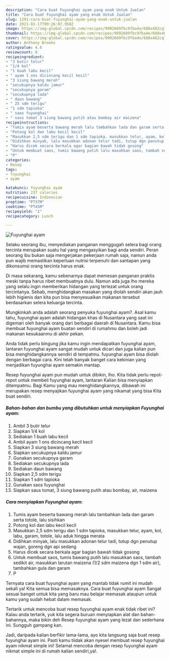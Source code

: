 ```yaml
---
description: "Cara buat Fuyunghai ayam yang enak Untuk Jualan"
title: "Cara buat Fuyunghai ayam yang enak Untuk Jualan"
slug: 1291-cara-buat-fuyunghai-ayam-yang-enak-untuk-jualan
date: 2021-02-17T09:26:07.950Z
image: https://img-global.cpcdn.com/recipes/9992689fbc9fba4e/680x482cq70/fuyunghai-ayam-foto-resep-utama.jpg
thumbnail: https://img-global.cpcdn.com/recipes/9992689fbc9fba4e/680x482cq70/fuyunghai-ayam-foto-resep-utama.jpg
cover: https://img-global.cpcdn.com/recipes/9992689fbc9fba4e/680x482cq70/fuyunghai-ayam-foto-resep-utama.jpg
author: Anthony Brooks
ratingvalue: 4.6
reviewcount: 8
recipeingredient:
- "3 butir telur"
- "1/4 kol"
- "1 buah labu kecil"
- " ayam 1 ons dicincang kecil kecil"
- "3 siung bawang merah"
- "secukupnya kaldu jamur"
- "secukupnya garam"
- "secukupnya lada"
- " daun bawang"
- " 25 sdm terigu"
- "1 sdm tapioka"
- " saos fuyunghai"
- " saus tomat 3 siung bawang putih atau bombay air maizena"
recipeinstructions:
- "Tumis ayam beserta bawang merah lalu tambahkan lada dan garam serta totole, lalu sisihkan"
- "Potong kol dan labu kecil kecil"
- "Masukkan 2,5 sdm terigu dan 1 sdm tapioka, masukkan telur, ayam, kol, labu, garam, totole, lalu aduk hingga merata"
- "Didihkan minyak, lalu masukkan adonan telur tadi, tutup dgn penutup wajan, goreng dgn api sedang"
- "Harus dicek secara berkala agar bagian bawah tidak gosong"
- "Untuk membuat saos, tumis bawang putih lalu masukkan saos, tambah sedikit air, masukkan larutan maizena (1/2 sdm maizena dgn 1 sdm air), tambahkan gula dan garam"
- "P"
categories:
- Resep
tags:
- fuyunghai
- ayam

katakunci: fuyunghai ayam 
nutrition: 237 calories
recipecuisine: Indonesian
preptime: "PT37M"
cooktime: "PT45M"
recipeyield: "1"
recipecategory: Lunch

---
```



![Fuyunghai ayam](https://img-global.cpcdn.com/recipes/9992689fbc9fba4e/680x482cq70/fuyunghai-ayam-foto-resep-utama.jpg)

Selaku seorang ibu, menyediakan panganan menggugah selera bagi orang tercinta merupakan suatu hal yang mengasyikan bagi anda sendiri. Peran seorang ibu bukan saja mengerjakan pekerjaan rumah saja, namun anda pun wajib memastikan keperluan nutrisi terpenuhi dan santapan yang dikonsumsi orang tercinta harus enak.

Di masa  sekarang, kamu sebenarnya dapat memesan panganan praktis meski tanpa harus ribet membuatnya dulu. Namun ada juga lho mereka yang selalu ingin memberikan hidangan yang terlezat untuk orang tercintanya. Sebab, menghidangkan masakan yang diolah sendiri akan jauh lebih higienis dan kita pun bisa menyesuaikan makanan tersebut berdasarkan selera keluarga tercinta. 



Mungkinkah anda adalah seorang penyuka fuyunghai ayam?. Asal kamu tahu, fuyunghai ayam adalah hidangan khas di Nusantara yang saat ini digemari oleh banyak orang dari berbagai daerah di Nusantara. Kamu bisa membuat fuyunghai ayam buatan sendiri di rumahmu dan boleh jadi makanan kesukaanmu di akhir pekan.

Anda tidak perlu bingung jika kamu ingin mendapatkan fuyunghai ayam, lantaran fuyunghai ayam sangat mudah untuk dicari dan juga kalian pun bisa menghidangkannya sendiri di tempatmu. fuyunghai ayam bisa diolah dengan berbagai cara. Kini telah banyak banget cara kekinian yang menjadikan fuyunghai ayam semakin mantap.

Resep fuyunghai ayam pun mudah untuk dibikin, lho. Kita tidak perlu repot-repot untuk membeli fuyunghai ayam, lantaran Kalian bisa menyiapkan ditempatmu. Bagi Kamu yang mau menghidangkannya, dibawah ini merupakan resep menyajikan fuyunghai ayam yang nikamat yang bisa Kita buat sendiri.

<!--inarticleads1-->

##### Bahan-bahan dan bumbu yang dibutuhkan untuk menyiapkan Fuyunghai ayam:

1. Ambil 3 butir telur
1. Siapkan 1/4 kol
1. Sediakan 1 buah labu kecil
1. Ambil  ayam 1 ons dicincang kecil kecil
1. Siapkan 3 siung bawang merah
1. Siapkan secukupnya kaldu jamur
1. Gunakan secukupnya garam
1. Sediakan secukupnya lada
1. Sediakan  daun bawang
1. Siapkan  2,5 sdm terigu
1. Siapkan 1 sdm tapioka
1. Gunakan  saos fuyunghai
1. Siapkan  saus tomat, 3 siung bawang putih atau bombay, air, maizena




<!--inarticleads2-->

##### Cara menyiapkan Fuyunghai ayam:

1. Tumis ayam beserta bawang merah lalu tambahkan lada dan garam serta totole, lalu sisihkan
1. Potong kol dan labu kecil kecil
1. Masukkan 2,5 sdm terigu dan 1 sdm tapioka, masukkan telur, ayam, kol, labu, garam, totole, lalu aduk hingga merata
1. Didihkan minyak, lalu masukkan adonan telur tadi, tutup dgn penutup wajan, goreng dgn api sedang
1. Harus dicek secara berkala agar bagian bawah tidak gosong
1. Untuk membuat saos, tumis bawang putih lalu masukkan saos, tambah sedikit air, masukkan larutan maizena (1/2 sdm maizena dgn 1 sdm air), tambahkan gula dan garam
1. P




Ternyata cara buat fuyunghai ayam yang mantab tidak rumit ini mudah sekali ya! Kita semua bisa memasaknya. Cara buat fuyunghai ayam Sangat sesuai banget untuk kita yang baru mau belajar memasak ataupun untuk kamu yang sudah hebat dalam memasak.

Tertarik untuk mencoba buat resep fuyunghai ayam enak tidak ribet ini? Kalau anda tertarik, yuk kita segera buruan menyiapkan alat dan bahan-bahannya, maka bikin deh Resep fuyunghai ayam yang lezat dan sederhana ini. Sungguh gampang kan. 

Jadi, daripada kalian berfikir lama-lama, ayo kita langsung saja buat resep fuyunghai ayam ini. Pasti kamu tiidak akan nyesel membuat resep fuyunghai ayam nikmat simple ini! Selamat mencoba dengan resep fuyunghai ayam nikmat simple ini di rumah kalian sendiri,ya!.

